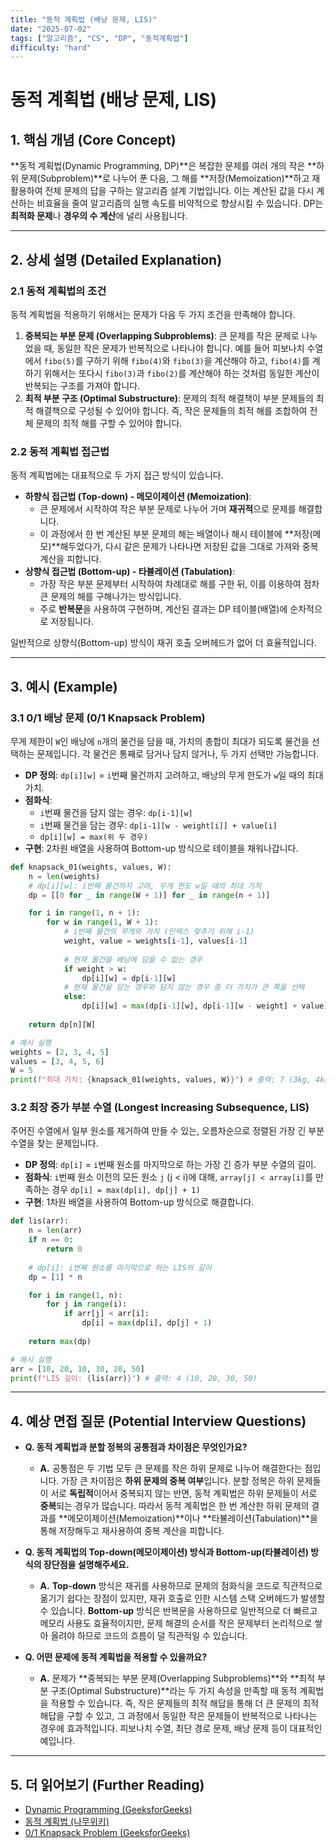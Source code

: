 ```yaml
---
title: "동적 계획법 (배낭 문제, LIS)"
date: "2025-07-02"
tags: ["알고리즘", "CS", "DP", "동적계획법"]
difficulty: "hard"
---
```


# 동적 계획법 (배낭 문제, LIS)

## 1. 핵심 개념 (Core Concept)

**동적 계획법(Dynamic Programming, DP)**은 복잡한 문제를 여러 개의 작은 **하위 문제(Subproblem)**로 나누어 푼 다음, 그 해를 **저장(Memoization)**하고 재활용하여 전체 문제의 답을 구하는 알고리즘 설계 기법입니다. 이는 계산된 값을 다시 계산하는 비효율을 줄여 알고리즘의 실행 속도를 비약적으로 향상시킬 수 있습니다. DP는 **최적화 문제**나 **경우의 수 계산**에 널리 사용됩니다.

---

## 2. 상세 설명 (Detailed Explanation)

### 2.1 동적 계획법의 조건

동적 계획법을 적용하기 위해서는 문제가 다음 두 가지 조건을 만족해야 합니다.

1.  **중복되는 부분 문제 (Overlapping Subproblems)**: 큰 문제를 작은 문제로 나누었을 때, 동일한 작은 문제가 반복적으로 나타나야 합니다. 예를 들어 피보나치 수열에서 `fibo(5)`를 구하기 위해 `fibo(4)`와 `fibo(3)`을 계산해야 하고, `fibo(4)`를 계  하기 위해서는 또다시 `fibo(3)`과 `fibo(2)`를 계산해야 하는 것처럼 동일한 계산이 반복되는 구조를 가져야 합니다.
2.  **최적 부분 구조 (Optimal Substructure)**: 문제의 최적 해결책이 부분 문제들의 최적 해결책으로 구성될 수 있어야 합니다. 즉, 작은 문제들의 최적 해를 조합하여 전체 문제의 최적 해를 구할 수 있어야 합니다.

### 2.2 동적 계획법 접근법

동적 계획법에는 대표적으로 두 가지 접근 방식이 있습니다.

*   **하향식 접근법 (Top-down) - 메모이제이션 (Memoization)**:
    *   큰 문제에서 시작하여 작은 부분 문제로 나누어 가며 **재귀적**으로 문제를 해결합니다.
    *   이 과정에서 한 번 계산된 부분 문제의 해는 배열이나 해시 테이블에 **저장(메모)**해두었다가, 다시 같은 문제가 나타나면 저장된 값을 그대로 가져와 중복 계산을 피합니다.
*   **상향식 접근법 (Bottom-up) - 타뷸레이션 (Tabulation)**:
    *   가장 작은 부분 문제부터 시작하여 차례대로 해를 구한 뒤, 이를 이용하여 점차 큰 문제의 해를 구해나가는 방식입니다.
    *   주로 **반복문**을 사용하여 구현하며, 계산된 결과는 DP 테이블(배열)에 순차적으로 저장됩니다.

일반적으로 상향식(Bottom-up) 방식이 재귀 호출 오버헤드가 없어 더 효율적입니다.

---

## 3. 예시 (Example)

### 3.1 0/1 배낭 문제 (0/1 Knapsack Problem)

무게 제한이 `W`인 배낭에 `n`개의 물건을 담을 때, 가치의 총합이 최대가 되도록 물건을 선택하는 문제입니다. 각 물건은 통째로 담거나 담지 않거나, 두 가지 선택만 가능합니다.

*   **DP 정의**: `dp[i][w]` = `i`번째 물건까지 고려하고, 배낭의 무게 한도가 `w`일 때의 최대 가치.
*   **점화식**:
    *   `i`번째 물건을 담지 않는 경우: `dp[i-1][w]`
    *   `i`번째 물건을 담는 경우: `dp[i-1][w - weight[i]] + value[i]`
    *   `dp[i][w] = max(위 두 경우)`
*   **구현**: 2차원 배열을 사용하여 Bottom-up 방식으로 테이블을 채워나갑니다.

```python
def knapsack_01(weights, values, W):
    n = len(weights)
    # dp[i][w]: i번째 물건까지 고려, 무게 한도 w일 때의 최대 가치
    dp = [[0 for _ in range(W + 1)] for _ in range(n + 1)]

    for i in range(1, n + 1):
        for w in range(1, W + 1):
            # i번째 물건의 무게와 가치 (인덱스 맞추기 위해 i-1)
            weight, value = weights[i-1], values[i-1]
            
            # 현재 물건을 배낭에 담을 수 없는 경우
            if weight > w:
                dp[i][w] = dp[i-1][w]
            # 현재 물건을 담는 경우와 담지 않는 경우 중 더 가치가 큰 쪽을 선택
            else:
                dp[i][w] = max(dp[i-1][w], dp[i-1][w - weight] + value)
    
    return dp[n][W]

# 예시 실행
weights = [2, 3, 4, 5]
values = [3, 4, 5, 6]
W = 5
print(f"최대 가치: {knapsack_01(weights, values, W)}") # 출력: 7 (3kg, 4kg 물건)
```

### 3.2 최장 증가 부분 수열 (Longest Increasing Subsequence, LIS)

주어진 수열에서 일부 원소를 제거하여 만들 수 있는, 오름차순으로 정렬된 가장 긴 부분 수열을 찾는 문제입니다.

*   **DP 정의**: `dp[i]` = `i`번째 원소를 마지막으로 하는 가장 긴 증가 부분 수열의 길이.
*   **점화식**: `i`번째 원소 이전의 모든 원소 `j` (j < i)에 대해, `array[j] < array[i]`를 만족하는 경우 `dp[i] = max(dp[i], dp[j] + 1)`
*   **구현**: 1차원 배열을 사용하여 Bottom-up 방식으로 해결합니다.

```python
def lis(arr):
    n = len(arr)
    if n == 0:
        return 0
    
    # dp[i]: i번째 원소를 마지막으로 하는 LIS의 길이
    dp = [1] * n

    for i in range(1, n):
        for j in range(i):
            if arr[j] < arr[i]:
                dp[i] = max(dp[i], dp[j] + 1)
    
    return max(dp)

# 예시 실행
arr = [10, 20, 10, 30, 20, 50]
print(f"LIS 길이: {lis(arr)}") # 출력: 4 (10, 20, 30, 50)
```

---

## 4. 예상 면접 질문 (Potential Interview Questions)

*   **Q. 동적 계획법과 분할 정복의 공통점과 차이점은 무엇인가요?**
    *   **A.** 공통점은 두 기법 모두 큰 문제를 작은 하위 문제로 나누어 해결한다는 점입니다. 가장 큰 차이점은 **하위 문제의 중복 여부**입니다. 분할 정복은 하위 문제들이 서로 **독립적**이어서 중복되지 않는 반면, 동적 계획법은 하위 문제들이 서로 **중복**되는 경우가 많습니다. 따라서 동적 계획법은 한 번 계산한 하위 문제의 결과를 **메모이제이션(Memoization)**이나 **타뷸레이션(Tabulation)**을 통해 저장해두고 재사용하여 중복 계산을 피합니다.

*   **Q. 동적 계획법의 Top-down(메모이제이션) 방식과 Bottom-up(타뷸레이션) 방식의 장단점을 설명해주세요.**
    *   **A.** **Top-down** 방식은 재귀를 사용하므로 문제의 점화식을 코드로 직관적으로 옮기기 쉽다는 장점이 있지만, 재귀 호출로 인한 시스템 스택 오버헤드가 발생할 수 있습니다. **Bottom-up** 방식은 반복문을 사용하므로 일반적으로 더 빠르고 메모리 사용도 효율적이지만, 문제 해결의 순서를 작은 문제부터 논리적으로 쌓아 올려야 하므로 코드의 흐름이 덜 직관적일 수 있습니다.

*   **Q. 어떤 문제에 동적 계획법을 적용할 수 있을까요?**
    *   **A.** 문제가 **중복되는 부분 문제(Overlapping Subproblems)**와 **최적 부분 구조(Optimal Substructure)**라는 두 가지 속성을 만족할 때 동적 계획법을 적용할 수 있습니다. 즉, 작은 문제들의 최적 해답을 통해 더 큰 문제의 최적 해답을 구할 수 있고, 그 과정에서 동일한 작은 문제들이 반복적으로 나타나는 경우에 효과적입니다. 피보나치 수열, 최단 경로 문제, 배낭 문제 등이 대표적인 예입니다.

---

## 5. 더 읽어보기 (Further Reading)

*   [Dynamic Programming (GeeksforGeeks)](https://www.geeksforgeeks.org/dynamic-programming/)
*   [동적 계획법 (나무위키)](https://namu.wiki/w/%EB%8F%99%EC%A0%81%20%EA%B3%84%ED%9A%8D%EB%B2%95)
*   [0/1 Knapsack Problem (GeeksforGeeks)](https://www.geeksforgeeks.org/0-1-knapsack-problem-dp-10/)
